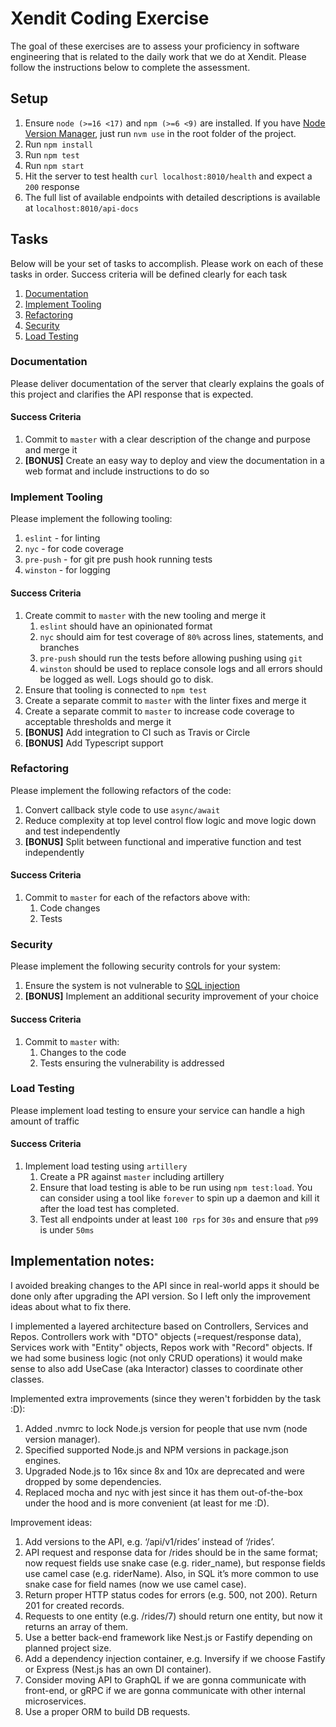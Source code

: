 # Xendit Coding Exercise

The goal of these exercises are to assess your proficiency in software engineering that is related to the daily work that we do at Xendit. Please follow the instructions below to complete the assessment.

## Setup

1. Ensure `node (>=16 <17)` and `npm (>=6 <9)` are installed.
   If you have [Node Version Manager](https://github.com/nvm-sh/nvm), just run `nvm use` in the root folder of the project.
2. Run `npm install`
3. Run `npm test`
4. Run `npm start`
5. Hit the server to test health `curl localhost:8010/health` and expect a `200` response
6. The full list of available endpoints with detailed descriptions is available at `localhost:8010/api-docs`

## Tasks

Below will be your set of tasks to accomplish. Please work on each of these tasks in order. Success criteria will be defined clearly for each task

1. [Documentation](#documentation)
2. [Implement Tooling](#implement-tooling)
3. [Refactoring](#refactoring)
4. [Security](#security)
5. [Load Testing](#load-testing)

### Documentation

Please deliver documentation of the server that clearly explains the goals of this project and clarifies the API response that is expected.

#### Success Criteria

1. Commit to `master` with a clear description of the change and purpose and merge it
2. **[BONUS]** Create an easy way to deploy and view the documentation in a web format and include instructions to do so

### Implement Tooling

Please implement the following tooling:

1. `eslint` - for linting
2. `nyc` - for code coverage
3. `pre-push` - for git pre push hook running tests
4. `winston` - for logging

#### Success Criteria

1. Create commit to `master` with the new tooling and merge it
    1. `eslint` should have an opinionated format
    2. `nyc` should aim for test coverage of `80%` across lines, statements, and branches
    3. `pre-push` should run the tests before allowing pushing using `git`
    4. `winston` should be used to replace console logs and all errors should be logged as well. Logs should go to disk.
2. Ensure that tooling is connected to `npm test`
3. Create a separate commit to `master` with the linter fixes and merge it
4. Create a separate commit to `master` to increase code coverage to acceptable thresholds and merge it
5. **[BONUS]** Add integration to CI such as Travis or Circle
6. **[BONUS]** Add Typescript support

### Refactoring

Please implement the following refactors of the code:

1. Convert callback style code to use `async/await`
2. Reduce complexity at top level control flow logic and move logic down and test independently
3. **[BONUS]** Split between functional and imperative function and test independently

#### Success Criteria

1. Commit to `master` for each of the refactors above with:
    1. Code changes
    2. Tests

### Security

Please implement the following security controls for your system:

1. Ensure the system is not vulnerable to [SQL injection](https://www.owasp.org/index.php/SQL_Injection)
2. **[BONUS]** Implement an additional security improvement of your choice

#### Success Criteria

1. Commit to `master` with:
    1. Changes to the code
    2. Tests ensuring the vulnerability is addressed

### Load Testing

Please implement load testing to ensure your service can handle a high amount of traffic

#### Success Criteria

1. Implement load testing using `artillery`
    1. Create a PR against `master` including artillery
    2. Ensure that load testing is able to be run using `npm test:load`. You can consider using a tool like `forever` to spin up a daemon and kill it after the load test has completed.
    3. Test all endpoints under at least `100 rps` for `30s` and ensure that `p99` is under `50ms`

## Implementation notes:

I avoided breaking changes to the API since in real-world apps it should be done only after upgrading
the API version. So I left only the improvement ideas about what to fix there.

I implemented a layered architecture based on Controllers, Services and Repos. Controllers work with
"DTO" objects (=request/response data), Services work with "Entity" objects, Repos work with "Record"
objects. If we had some business logic (not only CRUD operations) it would make sense to also add
UseCase (aka Interactor) classes to coordinate other classes.

Implemented extra improvements (since they weren't forbidden by the task :D):

1. Added .nvmrc to lock Node.js version for people that use nvm (node version manager).
2. Specified supported Node.js and NPM versions in package.json engines.
3. Upgraded Node.js to 16x since 8x and 10x are deprecated and were dropped by some dependencies.
4. Replaced mocha and nyc with jest since it has them out-of-the-box under the hood and is more convenient (at least for me :D).

Improvement ideas:

1. Add versions to the API, e.g. ‘/api/v1/rides’ instead of ‘/rides’.
2. API request and response data for /rides should be in the same format; now request fields use snake case (e.g. rider_name), but response fields use camel case (e.g. riderName). Also, in SQL it’s more common to use snake case for field names (now we use camel case).
3. Return proper HTTP status codes for errors (e.g. 500, not 200). Return 201 for created records.
4. Requests to one entity (e.g. /rides/7) should return one entity, but now it returns an array of them.
5. Use a better back-end framework like Nest.js or Fastify depending on planned project size.
6. Add a dependency injection container, e.g. Inversify if we choose Fastify or Express (Nest.js has an own DI container).
7. Consider moving API to GraphQL if we are gonna communicate with front-end, or gRPC if we are gonna communicate with other internal microservices.
8. Use a proper ORM to build DB requests.

